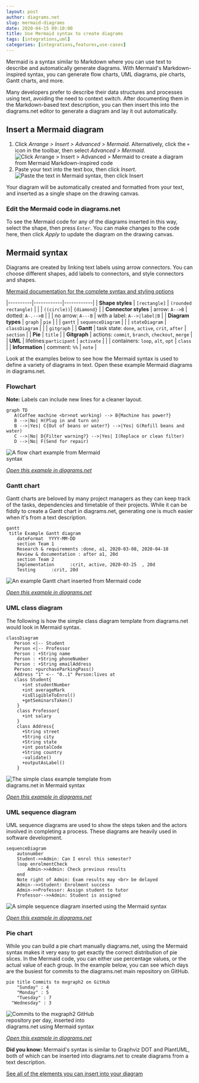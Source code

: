 ```yaml
---
layout: post
author: diagrams.net
slug: mermaid-diagrams
date: 2020-04-15 09:10:00
title: Use Mermaid syntax to create diagrams
tags: [integrations,uml]
categories: [integrations,features,use-cases]
---
```


Mermaid is a syntax similar to Markdown where you can use text to describe and automatically generate diagrams. With Mermaid's Markdown-inspired syntax, you can generate flow charts, UML diagrams, pie charts, Gantt charts, and more.

Many developers prefer to describe their data structures and processes using text, avoiding the need to context switch. After documenting them in the Markdown-based text description, you can then insert this into the diagrams.net editor to generate a diagram and lay it out automatically.

## Insert a Mermaid diagram

1. Click _Arrange > Insert > Advanced > Mermaid_. Alternatively, click the ``+`` icon in the toolbar, then select _Advanced > Mermaid_.
<br /><img src="/assets/img/blog/insert-mermaid-menu.png" style="max-width:100%;height:auto;" alt="Click Arrange > Insert > Advanced > Mermaid to create a diagram from Mermaid Markdown-inspired code">
2. Paste your text into the text box, then click _Insert_.
<br /><img src="/assets/img/blog/mermaid-flowchart-example-code.png" style="width=100%;max-width:400px;height:auto;" alt="Paste the text in Mermaid syntax, then click Insert">

Your diagram will be automatically created and formatted from your text, and inserted as a single shape on the drawing canvas.

### Edit the Mermaid code in diagrams.net

To see the Mermaid code for any of the diagrams inserted in this way, select the shape, then press ``Enter``. You can make changes to the code here, then click _Apply_ to update the diagram on the drawing canvas.

## Mermaid syntax

Diagrams are created by linking text labels using arrow connectors. You can choose different shapes, add labels to connectors, and style connectors and shapes.

[Mermaid documentation for the complete syntax and styling options](https://mermaid-js.github.io/mermaid/#/)

|----------|------------|------------|
| **Shape styles** | ``[rectangle]`` | ``(rounded rectangle)`` |
|   | ``((circle))``| ``{diamond}`` |
| **Connector styles** | arrow: ``A-->B`` | dotted: ``A-.-->B`` |
|   |  no arrow: ``A---B`` | with a label: ``A-->|label|B`` |
| **Diagram types** | ``graph`` | ``pie`` |
|   | ``gantt`` | ``sequenceDiagram`` |
|   | ``stateDiagram`` | ``classDiagram`` |
|   | ``gitgraph`` |
| **Gantt** | task state: ``done``, ``active``, ``crit``, ``after`` | ``section`` |
| **Pie** | ``title`` |
| **Gitgraph** | actions: ``commit``, ``branch``, ``checkout``, ``merge`` |
| **UML** | lifelines:``participant`` | ``activate`` |
|   | containers: ``loop``, ``alt``, ``opt`` | ``class`` |
|  **Information** | comment: ``%%`` |  ``note`` |

Look at the examples below to see how the Mermaid syntax is used to define a variety of diagrams in text. Open these example Mermaid diagrams in diagrams.net.

### Flowchart

**Note:** Labels can include new lines for a cleaner layout.

```
graph TD
   A(Coffee machine <br>not working) --> B{Machine has power?}
   B -->|No| H(Plug in and turn on)
   B -->|Yes| C{Out of beans or water?} -->|Yes| G(Refill beans and water)
   C -->|No| D{Filter warning?} -->|Yes| I(Replace or clean filter)
   D -->|No| F(Send for repair)
```
<img src="/assets/img/blog/mermaid-flowchart-example.png" style="width=100%;max-width:300px;height:auto;" alt="A flow chart example from Mermaid syntax">

[_Open this example in diagrams.net_](https://app.diagrams.net/?lightbox=1&highlight=0000ff&edit=_blank&layers=1&nav=1&title=#Uhttps%3A%2F%2Fraw.githubusercontent.com%2Fjgraph%2Fdrawio-diagrams%2Fmaster%2Fblog%2Fmermaid-examples.drawio)

### Gantt chart

Gantt charts are beloved by many project managers as they can keep track of the tasks, dependencies and timetable of their projects. While it can be fiddly to create a Gantt chart in diagrams.net, generating one is much easier when it's from a text description.

```
gantt
 title Example Gantt diagram
    dateFormat  YYYY-MM-DD
    section Team 1
    Research & requirements :done, a1, 2020-03-08, 2020-04-10
    Review & documentation : after a1, 20d
    section Team 2
    Implementation      :crit, active, 2020-03-25  , 20d
    Testing      :crit, 20d
```
<img src="/assets/img/blog/mermaid-gantt-example.png" style="max-width:100%;height:auto;" alt="An example Gantt chart inserted from Mermaid code">

[_Open this example in diagrams.net_](https://app.diagrams.net/?lightbox=1&highlight=0000ff&edit=_blank&layers=1&nav=1&page=1&title=#Uhttps%3A%2F%2Fraw.githubusercontent.com%2Fjgraph%2Fdrawio-diagrams%2Fmaster%2Fblog%2Fmermaid-examples.drawio)

### UML class diagram

The following is how the simple class diagram template from diagrams.net would look in Mermaid syntax.

```
classDiagram
   Person <|-- Student
   Person <|-- Professor
   Person : +String name
   Person : +String phoneNumber
   Person : +String emailAddress
   Person: +purchaseParkingPass()
   Address "1" <-- "0..1" Person:lives at
   class Student{
      +int studentNumber
      +int averageMark
      +isEligibleToEnrol()
      +getSeminarsTaken()
    }
    class Professor{
      +int salary
    }
    class Address{
      +String street
      +String city
      +String state
      +int postalCode
      +String country
      -validate()
      +outputAsLabel()  
    }			
```
<img src="/assets/img/blog/mermaid-class-example.png" style="width=100%;max-width:300px;height:auto;" alt="The simple class example template from diagrams.net in Mermaid syntax">

[_Open this example in diagrams.net_](https://app.diagrams.net/?lightbox=1&highlight=0000ff&edit=_blank&layers=1&nav=1&page=2&title=#Uhttps%3A%2F%2Fraw.githubusercontent.com%2Fjgraph%2Fdrawio-diagrams%2Fmaster%2Fblog%2Fmermaid-examples.drawio)

### UML sequence diagram

UML sequence diagrams are used to show the steps taken and the actors involved in completing a process. These diagrams are heavily used in software development.

```
sequenceDiagram
    autonumber
    Student->>Admin: Can I enrol this semester?
    loop enrolmentCheck
        Admin->>Admin: Check previous results
    end
    Note right of Admin: Exam results may <br> be delayed
    Admin-->>Student: Enrolment success
    Admin->>Professor: Assign student to tutor
    Professor-->>Admin: Student is assigned
```
<img src="/assets/img/blog/mermaid-sequence-example.png" style="width=100%;max-width:500px;height:auto;" alt="A simple sequence diagram inserted using the Mermaid syntax">

[_Open this example in diagrams.net_](https://app.diagrams.net/?lightbox=1&highlight=0000ff&edit=_blank&layers=1&nav=1&page=3&title=#Uhttps%3A%2F%2Fraw.githubusercontent.com%2Fjgraph%2Fdrawio-diagrams%2Fmaster%2Fblog%2Fmermaid-examples.drawio)

### Pie chart

While you can build a pie chart manually diagrams.net, using the Mermaid syntax makes it very easy to get exactly the correct distribution of pie slices. In the Mermaid code, you can either use percentage values, or the actual value of each group. In the example below, you can see which days are the busiest for commits to the diagrams.net main repository on GitHub.

```
pie title Commits to mxgraph2 on GitHub
	"Sunday" : 4
	"Monday" : 5
	"Tuesday" : 7
  "Wednesday" : 3
```
<img src="/assets/img/blog/mermaid-pie-example.png" style="width=100%;max-width:300px;height:auto;" alt="Commits to the mxgraph2 GitHub repository per day, inserted into diagrams.net using Mermaid syntax">

[_Open this example in diagrams.net_](https://app.diagrams.net/?lightbox=1&highlight=0000ff&edit=_blank&layers=1&nav=1&page=4&title=#Uhttps%3A%2F%2Fraw.githubusercontent.com%2Fjgraph%2Fdrawio-diagrams%2Fmaster%2Fblog%2Fmermaid-examples.drawio)

**Did you know:** Mermaid's syntax is similar to Graphviz DOT and PlantUML, both of which can be inserted into diagrams.net to create diagrams from a text description.

[See all of the elements you can insert into your diagram](/doc/faq/arrange-insert-menu.html)
